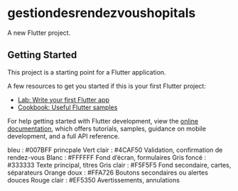 # gestiondesrendezvoushopitals

A new Flutter project.

## Getting Started

This project is a starting point for a Flutter application.

A few resources to get you started if this is your first Flutter project:

- [Lab: Write your first Flutter app](https://docs.flutter.dev/get-started/codelab)
- [Cookbook: Useful Flutter samples](https://docs.flutter.dev/cookbook)

For help getting started with Flutter development, view the
[online documentation](https://docs.flutter.dev/), which offers tutorials,
samples, guidance on mobile development, and a full API reference.

bleu : #007BFF princpale
Vert clair : #4CAF50 Validation, confirmation de rendez-vous
Blanc : #FFFFFF Fond d’écran, formulaires
Gris foncé : #333333 Texte principal, titres
Gris clair : #F5F5F5 Fond secondaire, cartes, séparateurs
Orange doux : #FFA726 Boutons secondaires ou alertes douces
Rouge clair : #EF5350 Avertissements, annulations